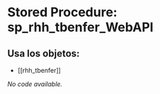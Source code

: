 # Stored Procedure: sp_rhh_tbenfer_WebAPI

## Usa los objetos:
- [[rhh_tbenfer]]

*No code available.*
